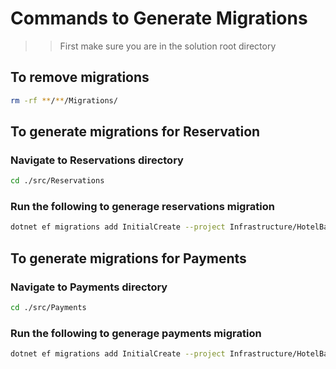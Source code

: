 # Commands to Generate Migrations

> > First make sure you are in the solution root directory

## To remove migrations

```sh
rm -rf **/**/Migrations/
```

## To generate migrations for Reservation

### Navigate to Reservations directory

```sh
cd ./src/Reservations
```

### Run the following to generage reservations migration

```sh
dotnet ef migrations add InitialCreate --project Infrastructure/HotelBackend.Reservations.Persistence/HotelBackend.Reservations.Persistence.csproj --context DatabaseContext --output-dir ./Migrations/
```

## To generate migrations for Payments

### Navigate to Payments directory

```sh
cd ./src/Payments
```

### Run the following to generage payments migration

```sh
dotnet ef migrations add InitialCreate --project Infrastructure/HotelBackend.Payments.Infrastructure/HotelBackend.Payments.Infrastructure.csproj --context PaymentDataContext --output-dir ./Migrations/
```
